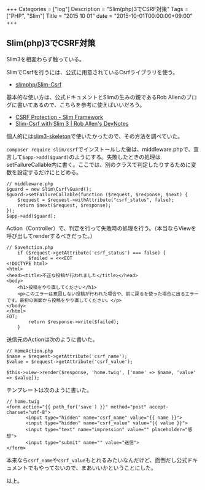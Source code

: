 +++
Categories = ["log"]
Description = "Slim(php)3でCSRF対策"
Tags = ["PHP", "Slim"]
Title = "2015 10 01"
date = "2015-10-01T00:00:00+09:00"
+++

## Slim(php)3でCSRF対策
Slim3を相変わらず触っている。

SlimでCsrfを行うには、公式に用意されているCsrfライブラリを使う。

* [slimphp/Slim-Csrf](https://github.com/slimphp/Slim-Csrf)

基本的な使い方は、公式ドキュメントとSlimの生みの親であるRob Allenのブログに書いてあるので、こちらを参考に使えばいいだろう。

* [CSRF Protection - Slim Framework](http://www.slimframework.com/docs/features/csrf.html)
* [Slim-Csrf with Slim 3 | Rob Allen's DevNotes](http://akrabat.com/slim-csrf-with-slim-3/)

個人的には[slim3-skeleton](https://github.com/akrabat/slim3-skeleton)で使いたかったので、その方法を調べていた。

`composer require slim/csrf`でインストールした後は、middleware.phpで、宣言して`$app->add($guard)`のようにする。失敗したときの処理はsetFailureCallable内に書く。ここでは、別のクラスで判定したりするために変数を設定するだけにとどめる。

```
// middleware.php
$guard = new Slim\Csrf\Guard();
$guard->setFailureCallable(function ($request, $response, $next) {
    $request = $request->withAttribute("csrf_status", false);
    return $next($request, $response);
});
$app->add($guard);
```

Action（Controller）で、判定を行って失敗時の処理を行う。（本当ならViewを呼び出してrenderするべきだった。）

```
// SaveAction.php
    if ($request->getAttribute('csrf_status') === false) {
        $failed = <<<EOT
<!DOCTYPE html>
<html>
<head><title>不正な投稿が行われました</title></head>
<body>
    <h1>投稿をやり直してください</h1>
    <p>このエラーは意図しない投稿が行われた場合や、前に戻るを使った場合に出るエラーです。最初の画面から投稿をやり直してください。</p>
</body>
</html>
EOT;
        return $response->write($failed);
    }
```

送信元のActionは次のように書いた。

```
// HomeAction.php
$name = $request->getAttribute('csrf_name');
$value = $request->getAttribute('csrf_value');

$this->view->render($response, 'home.twig', ['name' => $name, 'value' => $value]);
```


テンプレートは次のように書いた。

```
// home.twig
<form action="{{ path_for('save') }}" method="post" accept-charset="utf-8">
       <input type="hidden" name="csrf_name" value="{{ name }}">
       <input type="hidden" name="csrf_value" value="{{ value }}">
       <input type="text" name="impression" value="" placeholder="感想">
       <input type="submit" name="" value="送信">
</form>
```

本来なら`csrf_name`や`csrf_value`もとれるみたいなんだけど、面倒だし公式ドキュメントでもやってないので、まあいいかということにした。

以上。
